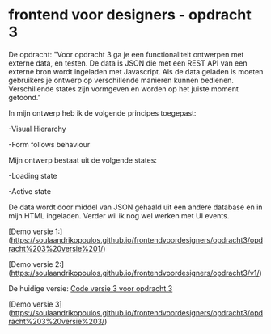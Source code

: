 # frontend voor designers - opdracht 3

De opdracht:
"Voor opdracht 3 ga je een functionaliteit ontwerpen met externe data, en testen. De data is JSON die met een REST API van een externe bron wordt ingeladen met Javascript. Als de data geladen is moeten gebruikers je ontwerp op verschillende manieren kunnen bedienen. Verschillende states zijn vormgeven en worden op het juiste moment getoond."

In mijn ontwerp heb ik de volgende principes toegepast:

-Visual Hierarchy

-Form follows behaviour

Mijn ontwerp bestaat uit de volgende states:

-Loading state

-Active state

De data wordt door middel van JSON gehaald uit een andere database en in mijn HTML ingeladen.
Verder wil ik nog wel werken met UI events.

[Demo versie 1:]
(https://soulaandrikopoulos.github.io/frontendvoordesigners/opdracht3/opdracht%203%20versie%201/)


[Demo versie 2:]
(https://soulaandrikopoulos.github.io/frontendvoordesigners/opdracht3/v1/)


De huidige versie:
[Code versie 3 voor opdracht 3](https://github.com/SoulaAndrikopoulos/frontendvoordesigners/tree/master/opdracht3)


[Demo versie 3]
(https://soulaandrikopoulos.github.io/frontendvoordesigners/opdracht3/opdracht%203%20versie%203/)





